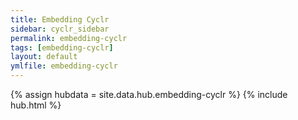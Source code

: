 ```yaml
---
title: Embedding Cyclr
sidebar: cyclr_sidebar
permalink: embedding-cyclr
tags: [embedding-cyclr]
layout: default
ymlfile: embedding-cyclr
---
```

{% assign hubdata = site.data.hub.embedding-cyclr %}
{% include hub.html %}  